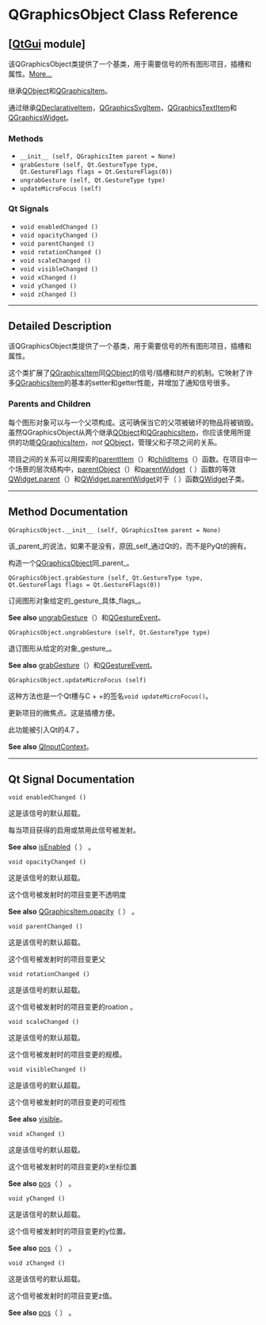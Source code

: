 # QGraphicsObject Class Reference

## [[QtGui](index.htm) module]

该QGraphicsObject类提供了一个基类，用于需要信号的所有图形项目，插槽和属性。[More...](#details)

继承[QObject](qobject.html)和[QGraphicsItem](qgraphicsitem.html)。

通过继承[QDeclarativeItem](qdeclarativeitem.html)，[QGraphicsSvgItem](qgraphicssvgitem.html)，[QGraphicsTextItem](qgraphicstextitem.html)和[QGraphicsWidget](qgraphicswidget.html)。

### Methods

*   `__init__ (self, QGraphicsItem parent = None)`
*   `grabGesture (self, Qt.GestureType type, Qt.GestureFlags flags = Qt.GestureFlags(0))`
*   `ungrabGesture (self, Qt.GestureType type)`
*   `updateMicroFocus (self)`

### Qt Signals

*   `void enabledChanged ()`
*   `void opacityChanged ()`
*   `void parentChanged ()`
*   `void rotationChanged ()`
*   `void scaleChanged ()`
*   `void visibleChanged ()`
*   `void xChanged ()`
*   `void yChanged ()`
*   `void zChanged ()`

* * *

## Detailed Description

该QGraphicsObject类提供了一个基类，用于需要信号的所有图形项目，插槽和属性。

这个类扩展了[QGraphicsItem](qgraphicsitem.html)同[QObject](qobject.html)的信号/插槽和财产的机制。它映射了许多[QGraphicsItem](qgraphicsitem.html)的基本的setter和getter性能，并增加了通知信号很多。

### Parents and Children

每个图形对象可以与一个父项构成。这可确保当它的父项被破坏的物品将被销毁。虽然QGraphicsObject从两个继承[QObject](qobject.html)和[QGraphicsItem](qgraphicsitem.html)，你应该使用所提供的功能[QGraphicsItem](qgraphicsitem.html)，_not_ [QObject](qobject.html)，管理父和子项之间的关系。

项目之间的关系可以用探索的[parentItem](qgraphicsitem.html#parentItem)（）和[childItems](qgraphicsitem.html#childItems)（）函数。在项目中一个场景的层次结构中，[parentObject](qgraphicsitem.html#parentObject)（）和[parentWidget](qgraphicsitem.html#parentWidget)（ ）函数的等效[QWidget.parent](qobject.html#parent)（）和[QWidget.parentWidget](qwidget.html#parentWidget)对于（ ）函数[QWidget](qwidget.html)子类。

* * *

## Method Documentation

```
QGraphicsObject.__init__ (self, QGraphicsItem parent = None)
```

该_parent_的说法，如果不是没有，原因_self_通过Qt的，而不是PyQt的拥有。

构造一个[QGraphicsObject](qgraphicsobject.html)同_parent_。

```
QGraphicsObject.grabGesture (self, Qt.GestureType type, Qt.GestureFlags flags = Qt.GestureFlags(0))
```

订阅图形对象给定的_gesture_具体_flags_。

**See also** [ungrabGesture](qgraphicsobject.html#ungrabGesture)（）和[QGestureEvent](qgestureevent.html)。

```
QGraphicsObject.ungrabGesture (self, Qt.GestureType type)
```

退订图形从给定的对象_gesture_。

**See also** [grabGesture](qgraphicsobject.html#grabGesture)（）和[QGestureEvent](qgestureevent.html)。

```
QGraphicsObject.updateMicroFocus (self)
```

这种方法也是一个Qt槽与C + +的签名`void updateMicroFocus()`。

更新项目的微焦点。这是插槽方便。

此功能被引入Qt的4.7 。

**See also** [QInputContext](qinputcontext.html)。

* * *

## Qt Signal Documentation

```
void enabledChanged ()
```

这是该信号的默认超载。

每当项目获得的启用或禁用此信号被发射。

**See also** [isEnabled](qgraphicsitem.html#isEnabled)（ ） 。

```
void opacityChanged ()
```

这是该信号的默认超载。

这个信号被发射时的项目变更不透明度

**See also** [QGraphicsItem.opacity](qgraphicsitem.html#opacity)（ ） 。

```
void parentChanged ()
```

这是该信号的默认超载。

这个信号被发射时的项目变更父

```
void rotationChanged ()
```

这是该信号的默认超载。

这个信号被发射时的项目变更的roation 。

```
void scaleChanged ()
```

这是该信号的默认超载。

这个信号被发射时的项目变更的规模。

```
void visibleChanged ()
```

这是该信号的默认超载。

这个信号被发射时的项目变更的可视性

**See also** [visible](qgraphicsobject.html#visible-prop)。

```
void xChanged ()
```

这是该信号的默认超载。

这个信号被发射时的项目变更的x坐标位置

**See also** [pos](qgraphicsitem.html#pos)（ ） 。

```
void yChanged ()
```

这是该信号的默认超载。

这个信号被发射时的项目变更的y位置。

**See also** [pos](qgraphicsitem.html#pos)（ ） 。

```
void zChanged ()
```

这是该信号的默认超载。

这个信号被发射时的项目变更z值。

**See also** [pos](qgraphicsitem.html#pos)（ ） 。